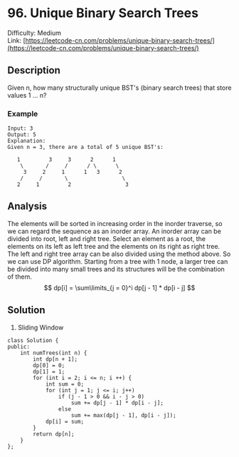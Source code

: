 # 96. Unique Binary Search Trees
Difficulty: Medium  
Link: [https://leetcode-cn.com/problems/unique-binary-search-trees/](https://leetcode-cn.com/problems/unique-binary-search-trees/)
## Description
Given n, how many structurally unique BST's (binary search trees) that store values 1 ... n?  

### Example
``` 
Input: 3
Output: 5
Explanation:
Given n = 3, there are a total of 5 unique BST's:

   1         3     3      2      1
    \       /     /      / \      \
     3     2     1      1   3      2
    /     /       \                 \
   2     1         2                 3
```

## Analysis
The elements will be sorted in increasing order in the inorder traverse, so we can regard the sequence as an inorder array. An inorder array can be divided into root, left and right tree. Select an element as a root, the elements on its left as left tree and the elements on its right as right tree. The left and right tree array can be also divided using the method above. So we can use DP algorithm. Starting from a tree with 1 node, a larger tree can be divided into many small trees and its structures will be the combination of them.   
$$ dp[i] = \sum\limits_{j = 0}^i dp[j - 1] * dp[i - j] $$


## Solution
1. Sliding Window
```
class Solution {
public:
    int numTrees(int n) {
        int dp[n + 1];
        dp[0] = 0;
        dp[1] = 1;
        for (int i = 2; i <= n; i ++) {
            int sum = 0;
            for (int j = 1; j <= i; j++) 
                if (j - 1 > 0 && i - j > 0)
                    sum += dp[j - 1] * dp[i - j];
                else
                    sum += max(dp[j - 1], dp[i - j]);
            dp[i] = sum;
        }
        return dp[n];
    }
};
```